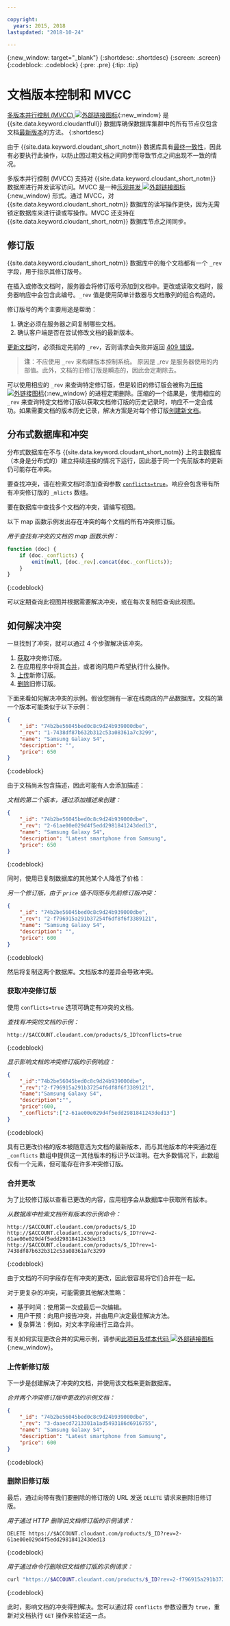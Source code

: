 ```yaml
---

copyright:
  years: 2015, 2018
lastupdated: "2018-10-24"

---
```


{:new_window: target="_blank"}
{:shortdesc: .shortdesc}
{:screen: .screen}
{:codeblock: .codeblock}
{:pre: .pre}
{:tip: .tip}

<!-- Acrolinx: 2017-05-10 -->

# 文档版本控制和 MVCC

[多版本并行控制 (MVCC) ![外部链接图标](../images/launch-glyph.svg "外部链接图标")](https://en.wikipedia.org/wiki/Multiversion_concurrency_control){:new_window} 是 {{site.data.keyword.cloudantfull}} 数据库确保数据库集群中的所有节点仅包含文档[最新版本](../api/document.html)的方法。
{:shortdesc}

由于 {{site.data.keyword.cloudant_short_notm}} 数据库具有[最终一致性](cap_theorem.html)，因此有必要执行此操作，以防止因过期文档之间同步而导致节点之间出现不一致的情况。

多版本并行控制 (MVCC) 支持对 {{site.data.keyword.cloudant_short_notm}} 数据库进行并发读写访问。MVCC 是一种[乐观并发 ![外部链接图标](../images/launch-glyph.svg "外部链接图标")](http://en.wikipedia.org/wiki/Optimistic_concurrency_control){:new_window} 形式。通过 MVCC，对 {{site.data.keyword.cloudant_short_notm}} 数据库的读写操作更快，因为无需锁定数据库来进行读或写操作。MVCC 还支持在 {{site.data.keyword.cloudant_short_notm}} 数据库节点之间同步。

## 修订版

{{site.data.keyword.cloudant_short_notm}} 数据库中的每个文档都有一个 `_rev` 字段，用于指示其修订版号。

在插入或修改文档时，服务器会将修订版号添加到文档中。更改或读取文档时，服务器响应中会包含此编号。`_rev` 值是使用简单计数器与文档散列的组合构造的。

修订版号的两个主要用途是帮助：

1.  确定必须在服务器之间复制哪些文档。
2.  确认客户端是否在尝试修改文档的最新版本。

[更新文档](../api/document.html#update)时，必须指定先前的 `_rev`，否则请求会失败并返回 [409 错误](../api/http.html#409)。

>   **注**：不应使用 `_rev` 来构建版本控制系统。
原因是 _rev 是服务器使用的内部值。此外，文档的旧修订版是瞬态的，因此会定期除去。



可以使用相应的 `_rev` 来查询特定修订版，但是较旧的修订版会被称为[压缩 ![外链接图标](../images/launch-glyph.svg "外部链接图标")](http://en.wikipedia.org/wiki/Data_compaction){:new_window} 的进程定期删除。压缩的一个结果是，使用相应的 `_rev` 来查询特定文档修订版以获取文档修订版的历史记录时，响应不一定会成功。如果需要文档的版本历史记录，解决方案是对每个修订版[创建新文档](../api/document.html#documentCreate)。

## 分布式数据库和冲突

分布式数据库在不与 {{site.data.keyword.cloudant_short_notm}} 上的主数据库（本身是分布式的）建立持续连接的情况下运行，因此基于同一个先前版本的更新仍可能存在冲突。

要查找冲突，请在检索文档时添加查询参数 [`conflicts=true`](../api/database.html#get-changes)。响应会包含带有所有冲突修订版的 `_mlicts` 数组。

要在数据库中查找多个文档的冲突，请编写视图。

以下 map 函数示例发出存在冲突的每个文档的所有冲突修订版。

_用于查找有冲突的文档的 map 函数示例：_

```javascript
function (doc) {
    if (doc._conflicts) {
        emit(null, [doc._rev].concat(doc._conflicts));
    }
}
```
{:codeblock}

可以定期查询此视图并根据需要解决冲突，或在每次复制后查询此视图。

## 如何解决冲突

一旦找到了冲突，就可以通过 4 个步骤解决该冲突。

1.  [获取](#get-conflicting-revisions)冲突修订版。
2.  在应用程序中将其[合并](#merge-the-changes)，或者询问用户希望执行什么操作。
3.  [上传](#upload-the-new-revision)新修订版。
4.  [删除](#delete-old-revisions)旧修订版。

下面来看如何解决冲突的示例。假设您拥有一家在线商店的产品数据库。文档的第一个版本可能类似于以下示例：

```json
{
    "_id": "74b2be56045bed0c8c9d24b939000dbe",
    "_rev": "1-7438df87b632b312c53a08361a7c3299",
    "name": "Samsung Galaxy S4",
    "description": "",
    "price": 650
}
```
{:codeblock}

由于文档尚未包含描述，因此可能有人会添加描述：

_文档的第二个版本，通过添加描述来创建：_

```json
{
    "_id": "74b2be56045bed0c8c9d24b939000dbe",
    "_rev": "2-61ae00e029d4f5edd2981841243ded13",
    "name": "Samsung Galaxy S4",
    "description": "Latest smartphone from Samsung",
    "price": 650
}
```
{:codeblock}

同时，使用已复制数据库的其他某个人降低了价格：

_另一个修订版，由于 `price` 值不同而与先前修订版冲突：_

```json
{
    "_id": "74b2be56045bed0c8c9d24b939000dbe",
    "_rev": "2-f796915a291b37254f6df8f6f3389121",
    "name": "Samsung Galaxy S4",
    "description": "",
    "price": 600
}
```
{:codeblock}

然后将复制这两个数据库。文档版本的差异会导致冲突。

### 获取冲突修订版

使用 `conflicts=true` 选项可确定有冲突的文档。

_查找有冲突的文档的示例：_

```http
http://$ACCOUNT.cloudant.com/products/$_ID?conflicts=true
```
{:codeblock}

_显示影响文档的冲突修订版的示例响应：_

```json
{
    "_id":"74b2be56045bed0c8c9d24b939000dbe",
    "_rev":"2-f796915a291b37254f6df8f6f3389121",
    "name":"Samsung Galaxy S4",
    "description":"",
    "price":600,
    "_conflicts":["2-61ae00e029d4f5edd2981841243ded13"]
}
```
{:codeblock}

具有已更改价格的版本被随意选为文档的最新版本，而与其他版本的冲突通过在 `_conflicts` 数组中提供这一其他版本的标识予以注明。在大多数情况下，此数组仅有一个元素，但可能存在许多冲突修订版。

### 合并更改

为了比较修订版以查看已更改的内容，应用程序会从数据库中获取所有版本。

_从数据库中检索文档所有版本的示例命令：_

```http
http://$ACCOUNT.cloudant.com/products/$_ID
http://$ACCOUNT.cloudant.com/products/$_ID?rev=2-61ae00e029d4f5edd2981841243ded13
http://$ACCOUNT.cloudant.com/products/$_ID?rev=1-7438df87b632b312c53a08361a7c3299
```
{:codeblock}

由于文档的不同字段存在有冲突的更改，因此很容易将它们合并在一起。

对于更复杂的冲突，可能需要其他解决策略：

*   基于时间：使用第一次或最后一次编辑。
*   用户干预：向用户报告冲突，并由用户决定最佳解决方法。
*   复杂算法：例如，对文本字段进行三路合并。

有关如何实现更改合并的实用示例，请参阅[此项目及样本代码 ![外部链接图标](../images/launch-glyph.svg "外部链接图标")](https://github.com/glynnbird/deconflict){:new_window}。

### 上传新修订版

下一步是创建解决了冲突的文档，并使用该文档来更新数据库。

_合并两个冲突修订版中更改的示例文档：_

```json
{
    "_id": "74b2be56045bed0c8c9d24b939000dbe",
    "_rev": "3-daaecd7213301a1ad5493186d6916755",
    "name": "Samsung Galaxy S4",
    "description": "Latest smartphone from Samsung",
    "price": 600
}
```
{:codeblock}

### 删除旧修订版

最后，通过向带有我们要删除的修订版的 URL 发送 `DELETE` 请求来删除旧修订版。

_用于通过 HTTP 删除旧文档修订版的示例请求：_

```http
DELETE https://$ACCOUNT.cloudant.com/products/$_ID?rev=2-61ae00e029d4f5edd2981841243ded13
```
{:codeblock}

_用于通过命令行删除旧文档修订版的示例请求：_

```sh
curl "https://$ACCOUNT.cloudant.com/products/$_ID?rev=2-f796915a291b37254f6df8f6f3389121" -X DELETE
```
{:codeblock}

此时，影响文档的冲突得到解决。您可以通过将 `conflicts` 参数设置为 `true`，重新对文档执行 `GET` 操作来验证这一点。
